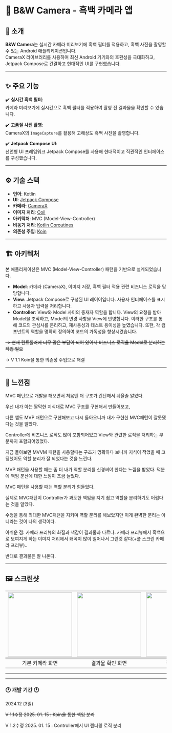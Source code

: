 # 📸 B&W Camera - 흑백 카메라 앱

## 🌟 소개  

**B&W Camera**는 실시간 카메라 미리보기에 흑백 필터를 적용하고, 흑백 사진을 촬영할 수 있는 Android 애플리케이션입니다.  
CameraX 라이브러리를 사용하여 최신 Android 기기와의 호환성을 극대화하고, Jetpack Compose로 간결하고 현대적인 UI를 구현했습니다.  

---

## ✨ 주요 기능  

✔️ **실시간 흑백 필터**:  
카메라 미리보기에 실시간으로 흑백 필터를 적용하여 촬영 전 결과물을 확인할 수 있습니다.  

✔️ **고품질 사진 촬영**:  
CameraX의 `ImageCapture`를 활용해 고해상도 흑백 사진을 촬영합니다.  

✔️ **Jetpack Compose UI**:  
선언형 UI 프레임워크 Jetpack Compose를 사용해 현대적이고 직관적인 인터페이스를 구성했습니다.  

---

## ⚙️ 기술 스택  

- **언어**: Kotlin 
- **UI**: [Jetpack Compose](https://developer.android.com/jetpack/compose) 
- **카메라**: [CameraX](https://developer.android.com/training/camerax) 
- **이미지 처리**: [Coil](https://coil-kt.github.io/coil/) 
- **아키텍처**: MVC (Model-View-Controller) 
- **비동기 처리**: [Kotlin Coroutines](https://developer.android.com/kotlin/coroutines)
- **의존성 주입**: [Koin](https://insert-koin.io/docs/reference/koin-compose/compose)

---

## 🏗️ 아키텍처

본 애플리케이션은 MVC (Model-View-Controller) 패턴을 기반으로 설계되었습니다.


- **Model**: 카메라 (CameraX), 이미지 저장, 흑백 필터 적용 관련 비즈니스 로직을 담당합니다.
- **View**: Jetpack Compose로 구성된 UI 레이어입니다. 사용자 인터페이스를 표시하고 사용자 입력을 처리합니다.
- **Controller**: View와 Model 사이의 중재자 역할을 합니다. View의 요청을 받아 Model을 조작하고, Model의 변경 사항을 View에 반영합니다.
이러한 구조를 통해 코드의 관심사를 분리하고, 재사용성과 테스트 용이성을 높였습니다. 또한, 각 컴포넌트의 역할을 명확히 정의하여 코드의 가독성을 향상시켰습니다.

~~-> 현재 컨트롤러에 너무 많은 부담이 되어 있어서 비즈니스 로직을 Model로 분리하는 작업 필요~~

-> V 1.1 Koin을 통한 의존성 주입으로 해결

---

## 💭 느낀점  

MVC 패턴으로 개발을 해보면서 처음엔 더 구조가 간단해서 쉬울줄 알았다.

우선 내가 아는 짤막한 지식대로 MVC 구조를 구현해서 만들어보고,

다른 앱도 MVP 패턴으로 구현해보고 다시 돌아오니까 내가 구현한 MVC패턴이 잘못됐다는 것을 알았다.

Controller에 비즈니스 로직도 많이 포함되어있고 View와 관련한 로직을 처리하는 부분까지 포함되어있었다.

지금 돌아보면 MVVM 패턴을 사용할때는 구조가 명확하다 보니까 지식이 적었을 때 코딩했어도 역할 분리가 잘 되었다는 것을 느낀다.

MVP 패턴을 사용할 때는 좀 더 내가 역할 분리를 신경써야 한다는 느낌을 받았다. 덕분에 책임 분산에 대한 느낌이 조금 늘었다.

MVC 패턴을 사용할 때는 역할 분리가 힘들었다.

실제로 MVC패턴이 Controller가 과도한 책임을 지기 쉽고 역할을 분리하기도 어렵다는 것을 알았다.

수정을 통해 최대한 MVC패턴을 지키며 역할 분리를 해보았지만 이게 완벽한 분리는 아니라는 것이 나의 생각이다.

아쉬운 점: 카메라 프리뷰의 화질과 색감이 결과물과 다르다. 카메라 프리뷰에서 흑백으로 보여지게 하는 이미지 처리에서 왜곡이 많이 일어나서 그런것 같다(+풀 스크린 카메라 프리뷰).. 

반대로 결과물은 잘 나온다.

--- 

## 🖼️ 스크린샷  

| <img src="path/to/screenshot1.jpg" width="200"> | <img src="path/to/screenshot2.jpg" width="200"> | <img src="path/to/screenshot3.jpg" width="200"> |  
| :----------------------------------------------: | :----------------------------------------------: | :----------------------------------------------: |  
|                 기본 카메라 화면                 |                  결과물 확인 화면                 |                    결과물 예시                    |  

---

_____________________________________________________
### 🕐 개발 기간 🕐
2024.12 (3일)

~~V 1.1수정 2025.  01. 15 : Koin을 통한 책임 분리~~


V 1.2수정 2025.  01. 15 : Controller에서 UI 렌더링 로직 분리
